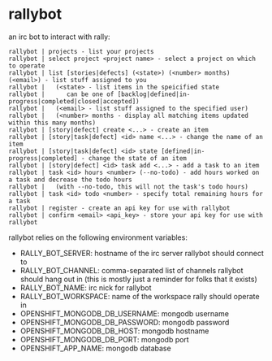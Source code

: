 rallybot
========

an irc bot to interact with rally:

```
rallybot | projects - list your projects
rallybot | select project <project name> - select a project on which to operate
rallybot | list [stories|defects] (<state>) (<number> months) (<email>) - list stuff assigned to you
rallybot |   (<state> - list items in the speicified state
rallybot |      can be one of [backlog|defined|in-progress|completed|closed|accepted])
rallybot |   (<email> - list stuff assigned to the specified user)
rallybot |   (<number> months - display all matching items updated within this many months)
rallybot | [story|defect] create <...> - create an item
rallybot | [story|task|defect] <id> name <...> - change the name of an item
rallybot | [story|task|defect] <id> state [defined|in-progress|completed] - change the state of an item
rallybot | [story|defect] <id> task add <...> - add a task to an item
rallybot | task <id> hours <number> (--no-todo) - add hours worked on a task and decrease the todo hours
rallybot |   (with --no-todo, this will not the task's todo hours)
rallybot | task <id> todo <number> - specify total remaining hours for a task
rallybot | register - create an api key for use with rallybot
rallybot | confirm <email> <api_key> - store your api key for use with rallybot
```


rallybot relies on the following environment variables:

* RALLY_BOT_SERVER: hostname of the irc server rallybot should connect to
* RALLY_BOT_CHANNEL: comma-separated list of channels rallybot should hang out in (this is mostly just a reminder for folks that it exists)
* RALLY_BOT_NAME: irc nick for rallybot
* RALLY_BOT_WORKSPACE: name of the workspace rally should operate in
* OPENSHIFT_MONGODB_DB_USERNAME: mongodb username
* OPENSHIFT_MONGODB_DB_PASSWORD: mongodb password
* OPENSHIFT_MONGODB_DB_HOST: mongodb hostname
* OPENSHIFT_MONGODB_DB_PORT: mongodb port
* OPENSHIFT_APP_NAME: mongodb database
